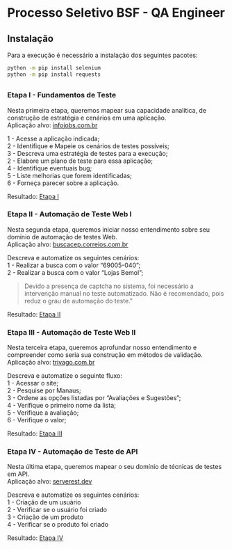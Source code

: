 # Processo Seletivo BSF - QA Engineer 

## Instalação
Para a execução é necessário a instalação dos seguintes pacotes:

```sh
python -m pip install selenium
python -m pip install requests
```
##

### Etapa I - Fundamentos de Teste
Nesta primeira etapa, queremos mapear sua capacidade analítica, de construção de estratégia e cenários em uma aplicação.\
Aplicação alvo: [infojobs.com.br](https://www.infojobs.com.br)

1 - Acesse a aplicação indicada;\
2 - Identifique e Mapeie os cenários de testes possíveis;\
3 - Descreva uma estratégia de testes para a execução;\
2 - Elabore um plano de teste para essa aplicação;\
4 - Identifique eventuais bug;\
5 - Liste melhorias que forem identificadas;\
6 - Forneça parecer sobre a aplicação.

Resultado: [Etapa I](https://github.com/ThiagoTribuzy/BSF-QA_Engineer/blob/main/etapa1.txt)

### Etapa II - Automação de Teste Web I

Nesta segunda etapa, queremos iniciar nosso entendimento sobre seu domínio de automação de testes Web.\
Aplicação alvo: [buscacep.correios.com.br](https://buscacepinter.correios.com.br/app/cep/index.php)

Descreva e automatize os seguintes cenários:\
1 - Realizar a busca com o valor “69005-040”;\
2 - Realizar a busca com o valor “Lojas Bemol”;

> Devido a presença de captcha no sistema, foi necessário a intervenção manual no teste automatizado. Não é recomendado, pois reduz o grau de automação do teste."

Resultado: [Etapa II](https://github.com/ThiagoTribuzy/BSF-QA_Engineer/blob/main/etapa2.py)

### Etapa III - Automação de Teste Web II
Nesta terceira etapa, queremos aprofundar nosso entendimento e compreender como seria sua construção em métodos de validação.\
Aplicação alvo: [trivago.com.br](https://www.trivago.com.br)

Descreva e automatize o seguinte fluxo:\
1 - Acessar o site;\
2 - Pesquise por Manaus;\
3 - Ordene as opções listadas por “Avaliações e Sugestões”;\
4 - Verifique o primeiro nome da lista;\
5 - Verifique a avaliação;\
6 - Verifique o valor;

Resultado: [Etapa III](https://github.com/ThiagoTribuzy/BSF-QA_Engineer/blob/main/etapa3.py)

### Etapa IV - Automação de Teste de API
Nesta última etapa, queremos mapear o seu domínio de técnicas de testes em API.\
Aplicação alvo: [serverest.dev](https://serverest.dev)

Descreva e automatize os seguintes cenários:\
1 - Criação de um usuário\
2 - Verificar se o usuário foi criado\
3 - Criação de um produto\
4 - Verificar se o produto foi criado

Resultado: [Etapa IV](https://github.com/ThiagoTribuzy/BSF-QA_Engineer/blob/main/etapa4.py)
